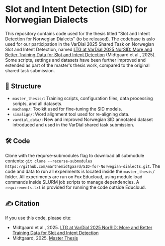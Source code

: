 # Slot and Intent Detection (SID) for Norwegian Dialects

This repository contains code used for the thesis titled "Slot and Intent Detection for Norwegian Dialects" (to be released). The codebase is aslo used for our participation in the VarDial 2025 Shared Task on Norwegian Slot and Intent Detection, named [LTG at VarDial 2025 NorSID: More and Better Training Data for Slot and Intent Detection](https://aclanthology.org/2025.vardial-1.15/) (Midtgaard et al., 2025). Some scripts, settings and datasets have been further improved and extended as part of the master's thesis work, compared to the original shared task submission.

## 📂 Structure
- `master_thesis/`: Training scripts, configuration files, data processing scripts, and all datasets. 
- `machamp/`: Toolkit used for fine-tuning the SID models.
- `simalign/`: Word alignment tool used for re-aligning data.
- `vardial_data/`: New and improved Norwegian SID annotated dataset introduced and used in the VarDial shared task submission.

## 🛠️ Code
Clone with the requrse-submodules flag to download all submodule contents: `git clone --recurse-submodules https://github.com/marthemidtgaard/SID-for-Norwegian-dialects.git`. The code and data to run all experiments is located inside the `master_thesis/` folder. All experiments are run on Fox Educloud, using module load commands inside SLURM job scripts to manage dependencies. A `requirements.txt` is provided for running the code outside Educloud.

## ✍️ Citation
If you use this code, please cite:
- Midtgaard et al., 2025. [LTG at VarDial 2025 NorSID: More and Better Training Data for Slot and Intent Detection](https://aclanthology.org/2025.vardial-1.15/)
- Midtgaard, 2025. [Master Thesis](https://www.duo.uio.no/handle/10852/120951)

